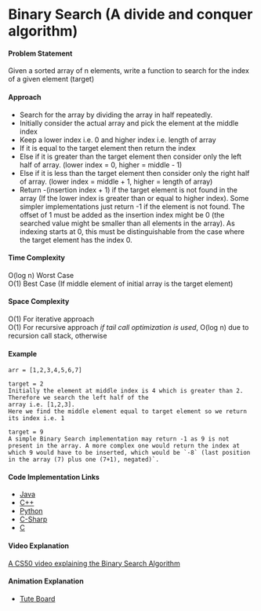 # Binary Search (A divide and conquer algorithm)

#### Problem Statement

Given a sorted  array of n elements, write a function to search for the index of a given element (target)

#### Approach

- Search for the array by dividing the array in half repeatedly.
- Initially consider the actual array and pick the element at the middle index
- Keep a lower index i.e. 0 and higher index i.e. length of array
- If it is equal to the target element then return the index
- Else if it is greater than the target element then consider only the left half of array. (lower index = 0, higher = middle - 1)
- Else if it is less than the target element then consider only the right half of array. (lower index = middle + 1, higher = length of array)
- Return -(insertion index + 1) if the target element is not found in the array (If the lower index is greater than or equal to higher index). Some simpler implementations just return -1 if the element is not found. The offset of 1 must be added as the insertion index might be 0 (the searched value might be smaller than all elements in the array). As indexing starts at 0, this must be distinguishable from the case where the target element has the index 0.

#### Time Complexity

O(log n) Worst Case     
O(1) Best Case (If middle element of initial array is the target element)

#### Space Complexity

O(1) For iterative approach          
O(1) For recursive approach *if tail call optimization is used*, O(log n) due to recursion call stack, otherwise

#### Example

```
arr = [1,2,3,4,5,6,7]  

target = 2
Initially the element at middle index is 4 which is greater than 2. Therefore we search the left half of the
array i.e. [1,2,3].
Here we find the middle element equal to target element so we return its index i.e. 1

target = 9          
A simple Binary Search implementation may return -1 as 9 is not present in the array. A more complex one would return the index at which 9 would have to be inserted, which would be `-8` (last position in the array (7) plus one (7+1), negated)`.
```

#### Code Implementation Links

- [Java](https://github.com/TheAlgorithms/Java/blob/master/src/main/java/com/thealgorithms/searches/BinarySearch.java)
- [C++](https://github.com/TheAlgorithms/C-Plus-Plus/blob/master/Search/Binary%20Search.cpp)
- [Python](https://github.com/TheAlgorithms/Python/blob/master/searches/binary_search.py)
- [C-Sharp](https://github.com/TheAlgorithms/C-Sharp/blob/master/searches/binary_search.cs)
- [C](https://github.com/TheAlgorithms/C/blob/master/searching/Binary_Search.c)

#### Video Explanation

[A CS50 video explaining the Binary Search Algorithm](https://www.youtube.com/watch?v=5xlIPT1FRcA)

#### Animation Explanation

- [Tute Board](https://boardhub.github.io/tute/?wd=binarySearchAlgo2)
